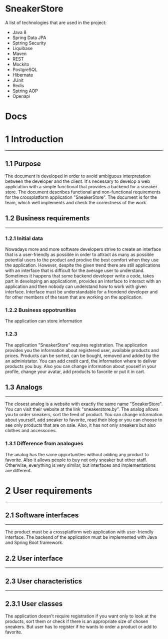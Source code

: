 # SneakerStore

A list of technologies that are used in the project:

+ Java 8
+ Spring Data JPA
+ Sptring Security
+ Liquibase
+ Maven
+ REST
+ Mockito
+ PostgreSQL
+ Hibernate
+ JUnit
+ Redis
+ Sptring AOP
+ Openapi

Docs
====

# 1 Introduction
---------------
## 1.1 Purpose

The document is developed in order to avoid ambiguous interpretation between the developer and the client. It's necessary to develop a web application with a simple functional that provides a backend for a sneaker store. The document describes functional and non-functional requirements for the crossplatform application "SneakerStore". The document is for the team, which well implements and check the correctness of the work. 

## 1.2 Business requirements
-----------------------------

### 1.2.1 Initial data

Nowadays more and more software developers strive to create an interface that is a user-friendly as possible in order to attract as many as possible potential users to the product and prodive the best comfort when they use the application. However, despite the given trend there are still  applications with an interface that is difficult for the average user to understand. Sometimes it happens that some backend developer write a code, takes part in developing an applicationm, provides an interface to interact with an application and then nobody can understand how to work with given interface. Interface must be understandable for a frondend developer and for other members of the team that are working on the application.

### 1.2.2 Business oppotrunities

The application can store information 

### 1.2.3

The application "SneakerStore" requires registration. The application provides you the information about registered user, available products and prices. Products can be sorted, can be bought, removed and added by the an administator. You can add credit card, the information where to deliver products you buy. Also you can change information about youself in your profile, change your avatar, add products to favorite or put it in cart. 

## 1.3 Analogs
----------------
The closest analog is a website with exactly the same name "SneakerStore". You can visit their website at the link "sneakerstore.by". The analog allows you to order sneakers, sort the feed of product. You can change information about yourself, add sneaker to favorite, read their blog or you can choose to see only products that are on sale. Also, it has not only sneakers but also clothes and accessories. 

### 1.3.1 Difference from analogues

The analog has the same opportunities without adding any product to favorite. Also it allows people to buy not only sneaker but other staff. Otherwise, everything is very similar, but interfaces and implementations are different. 

# 2 User requirements
----------------------
## 2.1 Software interfaces
---------------------------
The product must be a crossplatform web application with user-friendly interface. The backend of the application must be implemented with Java and Spring Boot framework.

## 2.2 User interface
-------------------------


## 2.3 User characteristics 
-----------------------------
## 2.3.1 User classes

The application doesn't require registration if you want only to look at the products, sort them or check if there is an appropriate size of chosen sneakers. But user has to register if he wants to order a product or add to favorite.
